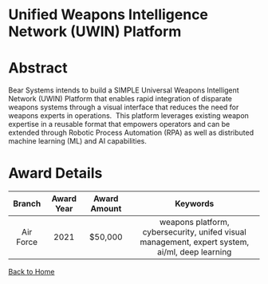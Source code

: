 
Unified Weapons Intelligence Network (UWIN) Platform
====================================================

# Abstract


Bear Systems intends to build a SIMPLE Universal Weapons Intelligent Network (UWIN) Platform that enables rapid integration of disparate weapons systems through a visual interface that reduces the need for weapons experts in operations.  This platform leverages existing weapon expertise in a reusable format that empowers operators and can be extended through Robotic Process Automation (RPA) as well as distributed machine learning (ML) and AI capabilities.  

# Award Details

|Branch|Award Year|Award Amount|Keywords|
| :---: | :---: | :---: | :---: |
|Air Force|2021|$50,000|weapons platform, cybersecurity, unifed visual management, expert system, ai/ml, deep learning|
  
  


[Back to Home](https://github.com/chrischow/dod_sbir_awards/DJ/#1601)